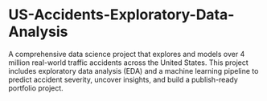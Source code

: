 # US-Accidents-Exploratory-Data-Analysis
A comprehensive data science project that explores and models over 4 million real-world traffic accidents across the United States. This project includes exploratory data analysis (EDA) and a machine learning pipeline to predict accident severity, uncover insights, and build a publish-ready portfolio project.
